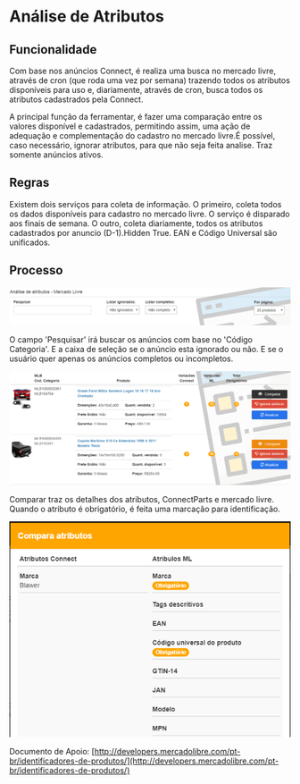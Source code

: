 # Análise de Atributos

## Funcionalidade

Com base nos anúncios Connect, é realiza uma busca no mercado livre, através de cron \(que roda uma vez por semana\) trazendo todos os atributos disponíveis para uso e, diariamente, através de cron, busca todos os atributos cadastrados pela Connect.

A principal função da ferramentar, é fazer uma comparação entre os valores disponível e cadastrados, permitindo assim, uma ação de adequação e complementação do cadastro no mercado livre.É possível, caso necessário, ignorar atributos, para que não seja feita analise. Traz somente anúncios ativos.

## Regras

Existem dois serviços para coleta de informação. O primeiro, coleta todos os dados disponíveis para cadastro no mercado livre. O serviço é disparado aos finais de semana. O outro, coleta diariamente, todos os atributos cadastrados por anuncio \(D-1\).Hidden True. EAN e Código Universal são unificados.

## Processo

![](../../.gitbook/assets/image-34.png)

O campo 'Pesquisar' irá buscar os anúncios com base no 'Código Categoria'. E a caixa de seleção se o anúncio esta ignorado ou não. E se o usuário quer apenas os anúncios completos ou incompletos.

![](../../.gitbook/assets/image-35.png)

Comparar traz os detalhes dos atributos, ConnectParts e mercado livre. Quando o atributo é obrigatório, é feita uma marcação para identificação.

![](../../.gitbook/assets/image-50.png)

Documento de Apoio: [http://developers.mercadolibre.com/pt-br/identificadores-de-produtos/](http://developers.mercadolibre.com/pt-br/identificadores-de-produtos/)

